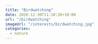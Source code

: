 ```yaml
---
title: "Birdwatching"
date: 2020-12-30T11:10:26+10:00
url: "/birdwatching"
imageUrl: "/interests/birdwatching.jpg"
categories:
  - nature
---
```

